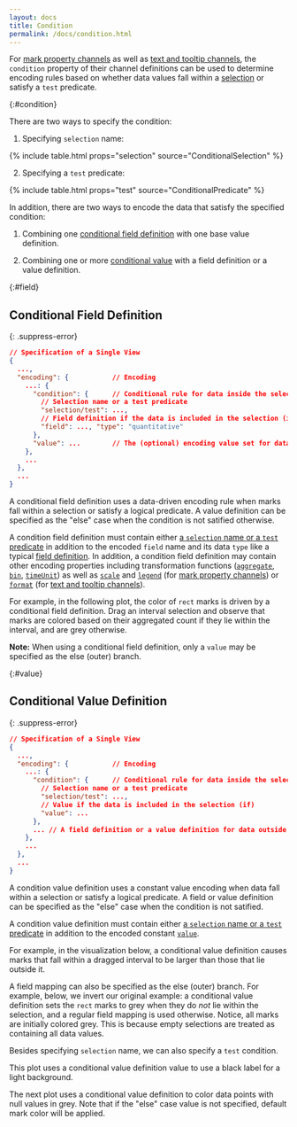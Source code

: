 ```yaml
---
layout: docs
title: Condition
permalink: /docs/condition.html
---
```


For [mark property channels](encoding.html#mark-prop) as well as [text and tooltip channels](encoding.html#text), the `condition` property of their channel definitions can be used to determine encoding rules based on whether data values fall within a [selection](selection.html) or satisfy a `test` predicate.


{:#condition}

There are two ways to specify the condition:

1) Specifying `selection` name:

{% include table.html props="selection" source="ConditionalSelection<MarkPropFieldDef>" %}

2) Specifying a `test` predicate:

{% include table.html props="test" source="ConditionalPredicate<MarkPropFieldDef>" %}

In addition, there are two ways to encode the data that satisfy the specified condition:

1) Combining one [conditional field definition](#field) with one base value definition.

2) Combining one or more [conditional value](#value) with a field definition or a value definition.


{:#field}
## Conditional Field Definition

{: .suppress-error}
```json
// Specification of a Single View
{
  ...,
  "encoding": {           // Encoding
    ...: {
      "condition": {      // Conditional rule for data inside the selection
        // Selection name or a test predicate
        "selection/test": ...,
        // Field definition if the data is included in the selection (if)
        "field": ..., "type": "quantitative"
      },
      "value": ...        // The (optional) encoding value set for data outside the selection (else)
    },
    ...
  },
  ...
}
```

A conditional field definition uses a data-driven encoding rule when marks fall within a selection or satisfy a logical predicate. A value definition can be specified as the "else" case when the condition is not satified otherwise.

A condition field definition must contain either [a `selection` name or a `test` predicate](#condition) in addition to the encoded `field` name and its data `type` like a typical [field definition](encoding.html#field-def). In addition, a condition field definition may contain other encoding properties including transformation functions ([`aggregate`](aggregate.html), [`bin`](bin.html), [`timeUnit`](timeunit.html)) as well as [`scale`](scale.html) and [`legend`](legend.html) (for [mark property channels]({encoding.html#mark-prop})) or [`format`](format.html) (for [text and tooltip channels](encoding.html#text)).

For example, in the following plot, the color of `rect` marks is driven by a conditional field definition. Drag an interval selection and observe that marks are colored based on their aggregated count if they lie within the interval, and are grey otherwise.

<div class="vl-example" data-name="selection_type_interval"></div>

__Note:__ When using a conditional field definition, only a `value` may be specified as the else (outer) branch.

{:#value}
## Conditional Value Definition

{: .suppress-error}
```json
// Specification of a Single View
{
  ...,
  "encoding": {           // Encoding
    ...: {
      "condition": {      // Conditional rule for data inside the selection
        // Selection name or a test predicate
        "selection/test": ...,
        // Value if the data is included in the selection (if)
        "value": ...
      },
      ... // A field definition or a value definition for data outside the selection (else)
    },
    ...
  },
  ...
}
```

A condition value definition uses a constant value encoding when data fall within a selection or satisfy a logical predicate.  A field or value definition can be specified as the "else" case when the condition is not satified.

A condition value definition must contain either [a `selection` name or a `test` predicate](#condition) in addition to the encoded constant [`value`](encoding.html#value-def).

For example, in the visualization below, a conditional value definition causes marks that fall within a dragged interval to be larger than those that lie outside it.

<div class="vl-example" data-name="interactive_paintbrush_interval"></div>

A field mapping can also be specified as the else (outer) branch. For example, below, we invert our original example: a conditional value definition sets the `rect` marks to grey when they do _not_ lie within the selection, and a regular field mapping is used otherwise. Notice, all marks are initially colored grey. This is because empty selections are treated as containing all data values.

<div class="vl-example" data-name="selection_type_interval_invert"></div>

Besides specifying `selection` name, we can also specify a `test` condition.


This plot uses a conditional value definition value to use a black label for a light background.

<div class="vl-example" data-name="layer_text_heatmap"></div>

The next plot uses a conditional value definition to color data points with null values in grey. Note that if the "else" case value is not specified, default mark color will be applied.

<div class="vl-example" data-name="point_invalid_color"></div>
